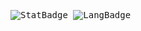 <kbd>![StatBadge](https://github-readme-stats.vercel.app/api?username=bellomia&custom_title=GitHub%20Stats&show_icons=true&hide_rank=true&count_private=true&icon_color=ff5e28&theme=graywhite)
![LangBadge](https://github-readme-stats.vercel.app/api/top-langs/?username=bellomia&langs_count=10&layout=compact&exclude_repo=PythTB&hide=html,makefile,gnuplot&theme=graywhite)
</kbd>

<!--
### Hi there 👋
**bellomia/bellomia** is a ✨ _special_ ✨ repository because its `README.md` (this file) appears on your GitHub profile.

Here are some ideas to get you started:

- 🔭 I’m currently working on ...
- 🌱 I’m currently learning ...
- 👯 I’m looking to collaborate on ...
- 🤔 I’m looking for help with ...
- 💬 Ask me about ...
- 📫 How to reach me: ...
- 😄 Pronouns: ...
- ⚡ Fun fact: ...
-->
